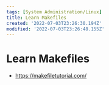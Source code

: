 ```yaml
---
tags: [System Administration/Linux]
title: Learn Makefiles
created: '2022-07-03T23:26:30.194Z'
modified: '2022-07-03T23:26:48.155Z'
---
```


# Learn Makefiles

* https://makefiletutorial.com/

